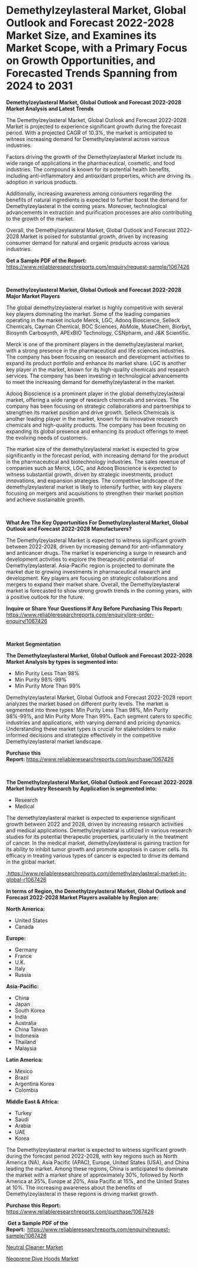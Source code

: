 <p><h1>Demethylzeylasteral Market, Global Outlook and Forecast 2022-2028 Market Size, and Examines its Market Scope, with a Primary Focus on Growth Opportunities, and Forecasted Trends Spanning from 2024 to 2031</h1></p><p><strong>Demethylzeylasteral Market, Global Outlook and Forecast 2022-2028 Market Analysis and Latest Trends</strong></p>
<p><p>The Demethylzeylasteral Market, Global Outlook and Forecast 2022-2028 Market is projected to experience significant growth during the forecast period. With a projected CAGR of 10.3%, the market is anticipated to witness increasing demand for Demethylzeylasteral across various industries.</p><p>Factors driving the growth of the Demethylzeylasteral Market include its wide range of applications in the pharmaceutical, cosmetic, and food industries. The compound is known for its potential health benefits, including anti-inflammatory and antioxidant properties, which are driving its adoption in various products.</p><p>Additionally, increasing awareness among consumers regarding the benefits of natural ingredients is expected to further boost the demand for Demethylzeylasteral in the coming years. Moreover, technological advancements in extraction and purification processes are also contributing to the growth of the market.</p><p>Overall, the Demethylzeylasteral Market, Global Outlook and Forecast 2022-2028 Market is poised for substantial growth, driven by increasing consumer demand for natural and organic products across various industries.</p></p>
<p><strong>Get a Sample PDF of the Report:&nbsp;</strong> <a href="https://www.reliableresearchreports.com/enquiry/request-sample/1067426">https://www.reliableresearchreports.com/enquiry/request-sample/1067426</a></p>
<p>&nbsp;</p>
<p><strong>Demethylzeylasteral Market, Global Outlook and Forecast 2022-2028 Major Market Players</strong></p>
<p><p>The global demethylzeylasteral market is highly competitive with several key players dominating the market. Some of the leading companies operating in the market include Merck, LGC, Adooq Bioscience, Selleck Chemicals, Cayman Chemical, BOC Sciences, AbMole, MuseChem, Biorbyt, Biosynth Carbosynth, APExBIO Technology, CSNpharm, and J&K Scientific.</p><p>Merck is one of the prominent players in the demethylzeylasteral market, with a strong presence in the pharmaceutical and life sciences industries. The company has been focusing on research and development activities to expand its product portfolio and enhance its market share. LGC is another key player in the market, known for its high-quality chemicals and research services. The company has been investing in technological advancements to meet the increasing demand for demethylzeylasteral in the market.</p><p>Adooq Bioscience is a prominent player in the global demethylzeylasteral market, offering a wide range of research chemicals and services. The company has been focusing on strategic collaborations and partnerships to strengthen its market position and drive growth. Selleck Chemicals is another leading player in the market, known for its innovative research chemicals and high-quality products. The company has been focusing on expanding its global presence and enhancing its product offerings to meet the evolving needs of customers.</p><p>The market size of the demethylzeylasteral market is expected to grow significantly in the forecast period, with increasing demand for the product in the pharmaceutical and biotechnology industries. The sales revenue of companies such as Merck, LGC, and Adooq Bioscience is expected to witness substantial growth, driven by strategic investments, product innovations, and expansion strategies. The competitive landscape of the demethylzeylasteral market is likely to intensify further, with key players focusing on mergers and acquisitions to strengthen their market position and achieve sustainable growth.</p></p>
<p>&nbsp;</p>
<p><strong>What Are The Key Opportunities For Demethylzeylasteral Market, Global Outlook and Forecast 2022-2028 Manufacturers?</strong></p>
<p><p>The Demethylzeylasteral Market is expected to witness significant growth between 2022-2028, driven by increasing demand for anti-inflammatory and anticancer drugs. The market is experiencing a surge in research and development activities to explore the therapeutic potential of Demethylzeylasteral. Asia-Pacific region is projected to dominate the market due to growing investments in pharmaceutical research and development. Key players are focusing on strategic collaborations and mergers to expand their market share. Overall, the Demethylzeylasteral market is forecasted to show strong growth trends in the coming years, with a positive outlook for the future.</p></p>
<p><strong>Inquire or Share Your Questions If Any Before Purchasing This Report:</strong> <a href="https://www.reliableresearchreports.com/enquiry/pre-order-enquiry/1067426">https://www.reliableresearchreports.com/enquiry/pre-order-enquiry/1067426</a></p>
<p>&nbsp;</p>
<p><strong>Market Segmentation</strong></p>
<p><strong>The Demethylzeylasteral Market, Global Outlook and Forecast 2022-2028 Market Analysis by types is segmented into:</strong></p>
<p><ul><li>Min Purity Less Than 98%</li><li>Min Purity 98%-99%</li><li>Min Purity More Than 99%</li></ul></p>
<p><p>Demethylzeylasteral Market, Global Outlook and Forecast 2022-2028 report analyzes the market based on different purity levels. The market is segmented into three types: Min Purity Less Than 98%, Min Purity 98%-99%, and Min Purity More Than 99%. Each segment caters to specific industries and applications, with varying demand and pricing dynamics. Understanding these market types is crucial for stakeholders to make informed decisions and strategize effectively in the competitive Demethylzeylasteral market landscape.</p></p>
<p><strong>Purchase this Report:&nbsp;</strong><a href="https://www.reliableresearchreports.com/purchase/1067426">https://www.reliableresearchreports.com/purchase/1067426</a></p>
<p>&nbsp;</p>
<p><strong>The Demethylzeylasteral Market, Global Outlook and Forecast 2022-2028 Market Industry Research by Application is segmented into:</strong></p>
<p><ul><li>Research</li><li>Medical</li></ul></p>
<p><p>The demethylzeylasteral market is expected to experience significant growth between 2022 and 2028, driven by increasing research activities and medical applications. Demethylzeylasteral is utilized in various research studies for its potential therapeutic properties, particularly in the treatment of cancer. In the medical market, demethylzeylasteral is gaining traction for its ability to inhibit tumor growth and promote apoptosis in cancer cells. Its efficacy in treating various types of cancer is expected to drive its demand in the global market.</p></p>
<p><a href="https://www.reliableresearchreports.com/demethylzeylasteral-market-in-global-r1067426">&nbsp;https://www.reliableresearchreports.com/demethylzeylasteral-market-in-global-r1067426</a></p>
<p><strong>In terms of Region, the Demethylzeylasteral Market, Global Outlook and Forecast 2022-2028 Market Players available by Region are:</strong></p>
<p>
    <p> <strong> North America: </strong>
        <ul>
            <li>United States</li>
            <li>Canada</li>
        </ul>
        </p> 
    <p> <strong> Europe: </strong>
        <ul>
            <li>Germany</li>
            <li>France</li>
            <li>U.K.</li>
            <li>Italy</li>
            <li>Russia</li>
        </ul>
        </p> 
    <p> <strong> Asia-Pacific: </strong>
        <ul>
            <li>China</li>
            <li>Japan</li>
            <li>South Korea</li>
            <li>India</li>
            <li>Australia</li>
            <li>China Taiwan</li>
            <li>Indonesia</li>
            <li>Thailand</li>
            <li>Malaysia</li>
        </ul>
        </p> 
    <p> <strong> Latin America: </strong>
        <ul>
            <li>Mexico</li>
            <li>Brazil</li>
            <li>Argentina Korea</li>
            <li>Colombia</li>
        </ul>
        </p> 
    <p> <strong> Middle East & Africa: </strong>
        <ul>
            <li>Turkey</li>
            <li>Saudi</li>
            <li>Arabia</li>
            <li>UAE</li>
            <li>Korea</li>
        </ul>
    </p>
    </p>
<p><p>The Demethylzeylasteral market is expected to witness significant growth during the forecast period 2022-2028, with key regions such as North America (NA), Asia Pacific (APAC), Europe, United States (USA), and China leading the market. Among these regions, China is anticipated to dominate the market with a market share of approximately 30%, followed by North America at 25%, Europe at 20%, Asia Pacific at 15%, and the United States at 10%. The increasing awareness about the benefits of Demethylzeylasteral in these regions is driving market growth.</p></p>
<p><strong>Purchase this Report: </strong><a href="https://www.reliableresearchreports.com/purchase/1067426">https://www.reliableresearchreports.com/purchase/1067426</a></p>
<p>&nbsp;<strong>Get a Sample PDF of the Report:&nbsp;&nbsp;</strong><a href="https://www.reliableresearchreports.com/enquiry/request-sample/1067426">https://www.reliableresearchreports.com/enquiry/request-sample/1067426</a></p>
<p><strong></strong></p>
<p><p><a href="https://github.com/smithy59/Market-Research-Report-List-1/blob/main/neutral-cleaner-market.md">Neutral Cleaner Market</a></p><p><a href="https://github.com/jackCarlson644/Market-Research-Report-List-1/blob/main/neoprene-dive-hoods-market.md">Neoprene Dive Hoods Market</a></p></p>